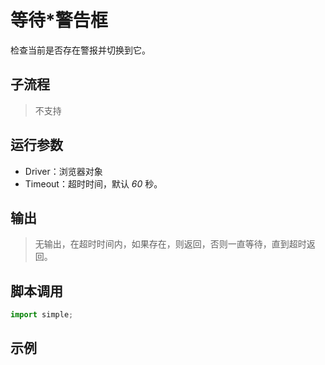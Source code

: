 # 等待*警告框
检查当前是否存在警报并切换到它。

## 子流程
> 不支持


## 运行参数
* Driver：浏览器对象
* Timeout：超时时间，默认 *60* 秒。


## 输出

> 无输出，在超时时间内，如果存在，则返回，否则一直等待，直到超时返回。


## 脚本调用

```python
import simple;

```

## 示例